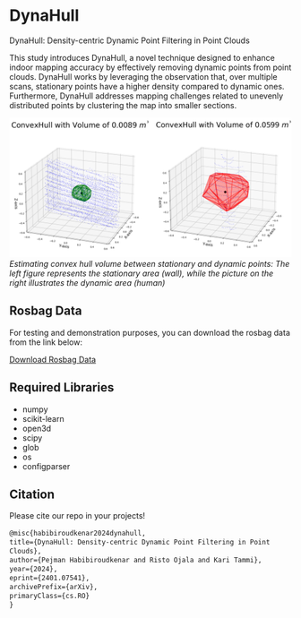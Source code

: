 # DynaHull

DynaHull: Density-centric Dynamic Point Filtering in Point Clouds

This study introduces DynaHull, a novel technique designed to enhance indoor mapping accuracy by effectively removing dynamic points from point clouds. DynaHull works by leveraging the observation that, over multiple scans, stationary points have a higher density compared to dynamic ones. Furthermore, DynaHull addresses mapping challenges related to unevenly distributed points by clustering the map into smaller sections.

![Estimating convex hull volume between stationary and dynamic points](img/fdsc.png)
*Estimating convex hull volume between stationary and dynamic points: The left figure represents the stationary area (wall), while the picture on the right illustrates the dynamic area (human)*

## Rosbag Data

For testing and demonstration purposes, you can download the rosbag data from the link below:

[Download Rosbag Data](https://drive.google.com/file/d/1Yw0g3Oe0TMJT8lsUIWGawGRsdBJwjgfP/view?usp=drive_link)

## Required Libraries

- numpy
- scikit-learn
- open3d
- scipy
- glob
- os
- configparser

## Citation
Please cite our repo in your projects!

```
@misc{habibiroudkenar2024dynahull,
title={DynaHull: Density-centric Dynamic Point Filtering in Point Clouds},
author={Pejman Habibiroudkenar and Risto Ojala and Kari Tammi},
year={2024},
eprint={2401.07541},
archivePrefix={arXiv},
primaryClass={cs.RO}
}
```
